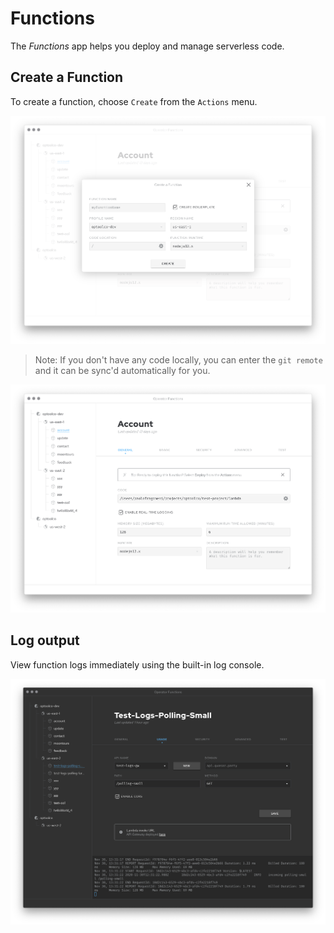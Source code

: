 # Functions

The _Functions_ app helps you deploy and manage serverless code.

## Create a Function

To create a function, choose `Create` from the `Actions` menu.

<img src="https://raw.githubusercontent.com/optoolco/docs/master/apps/functions/images/create.png"/>

> Note: If you don't have any code locally, you can enter the
> `git remote` and it can be sync'd automatically for you.

<img src="https://raw.githubusercontent.com/optoolco/docs/master/apps/functions/images/view-general.png"/>

## Log output

View function logs immediately using the built-in log console.

<img src="https://raw.githubusercontent.com/optoolco/docs/master/apps/functions/images/console.png"/>
